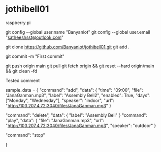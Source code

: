 # jothibell01

raspberry pi

git config --global user.name "Banyaniot"
git config --global user.email "satheeshsst@outlook.com"

git clone https://github.com/Banyaniot/jothibell01.git
git add .

git commit -m "First commit"

git push origin main
git pull
git fetch origin && git reset --hard origin/main && git clean -fd

Tested comment

sample_data = {
 "command": "add",
    "data": {
    "time": "09:00",
    "file": "JanaGanman.mp3",
    "label": "Assembly Bell2",
     "enabled": True,
     "days": ["Monday", "Wednesday"],
     "speaker": "indoor",
     "url": "http://103.207.4.72:3040/files/JanaGanman.mp3"
    }

"command": "delete",
"data": {
 "label": "Assembly Bell"
 }
"command": "play",
"data": {
"file": "JanaGanman.mp3",
"url": "http://103.207.4.72:3040/files/JanaGanman.mp3",
"speaker": "outdoor"
}

"command": "stop"

}
